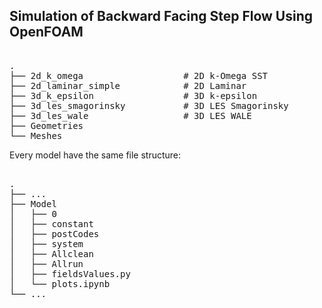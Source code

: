 ## Simulation of Backward Facing Step Flow Using OpenFOAM


<pre> 
.
├── 2d_k_omega                   # 2D k-Omega SST
├── 2d_laminar_simple            # 2D Laminar 
├── 3d_k_epsilon                 # 3D k-epsilon
├── 3d_les_smagorinsky           # 3D LES Smagorinsky
├── 3d_les_wale                  # 3D LES WALE
├── Geometries
└── Meshes
</pre>

Every model have the same file structure:

<pre> 
.
├── ...
├── Model                      
│   ├── 0                     
│   ├── constant                            
│   ├── postCodes
│   ├── system
│   ├── Allclean
│   ├── Allrun            
│   ├── fieldsValues.py                       
│   └── plots.ipynb                
└── ...
</pre>
